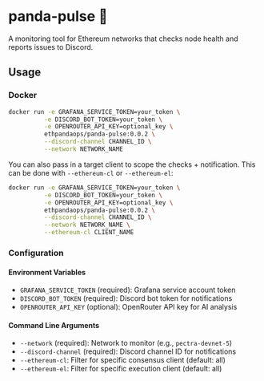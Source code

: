 # panda-pulse 🐼

A monitoring tool for Ethereum networks that checks node health and reports issues to Discord.

## Usage

### Docker

```bash
docker run -e GRAFANA_SERVICE_TOKEN=your_token \
          -e DISCORD_BOT_TOKEN=your_token \
          -e OPENROUTER_API_KEY=optional_key \
          ethpandaops/panda-pulse:0.0.2 \
          --discord-channel CHANNEL_ID \
          --network NETWORK_NAME
```

You can also pass in a target client to scope the checks + notification. This can be done with `--ethereum-cl` or `--ethereum-el`:

```bash
docker run -e GRAFANA_SERVICE_TOKEN=your_token \
          -e DISCORD_BOT_TOKEN=your_token \
          -e OPENROUTER_API_KEY=optional_key \
          ethpandaops/panda-pulse:0.0.2 \
          --discord-channel CHANNEL_ID \
          --network NETWORK_NAME \
          --ethereum-cl CLIENT_NAME
```

### Configuration

#### Environment Variables

- `GRAFANA_SERVICE_TOKEN` (required): Grafana service account token
- `DISCORD_BOT_TOKEN` (required): Discord bot token for notifications
- `OPENROUTER_API_KEY` (optional): OpenRouter API key for AI analysis

#### Command Line Arguments

- `--network` (required): Network to monitor (e.g., `pectra-devnet-5`)
- `--discord-channel` (required): Discord channel ID for notifications
- `--ethereum-cl`: Filter for specific consensus client (default: all)
- `--ethereum-el`: Filter for specific execution client (default: all)
